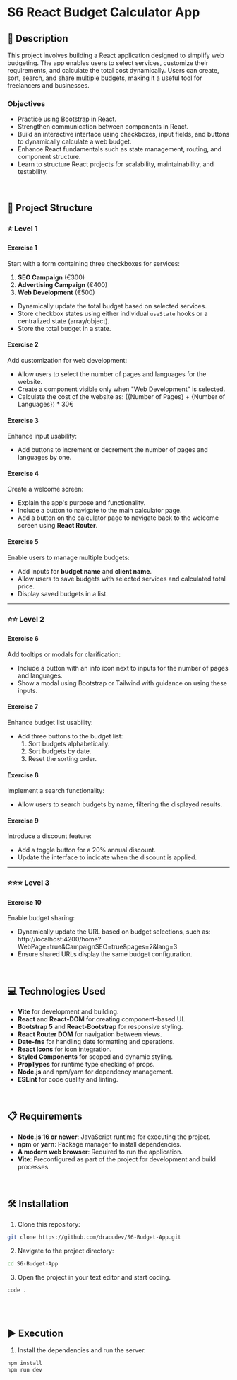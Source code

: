 # S6 React Budget Calculator App

## 📄 Description

This project involves building a React application designed to simplify web budgeting. The app enables users to select services, customize their requirements, and calculate the total cost dynamically. Users can create, sort, search, and share multiple budgets, making it a useful tool for freelancers and businesses.


### Objectives

- Practice using Bootstrap in React.
- Strengthen communication between components in React.
- Build an interactive interface using checkboxes, input fields, and buttons to dynamically calculate a web budget.
- Enhance React fundamentals such as state management, routing, and component structure.
- Learn to structure React projects for scalability, maintainability, and testability.

<br>

## 📐 Project Structure

### ⭐ **Level 1**

#### **Exercise 1**
Start with a form containing three checkboxes for services:
1. **SEO Campaign** (€300)
2. **Advertising Campaign** (€400)
3. **Web Development** (€500)

- Dynamically update the total budget based on selected services.
- Store checkbox states using either individual `useState` hooks or a centralized state (array/object).
- Store the total budget in a state.

#### **Exercise 2**
Add customization for web development:
- Allow users to select the number of pages and languages for the website.
- Create a component visible only when "Web Development" is selected.
- Calculate the cost of the website as:
({Number of Pages} + {Number of Languages}) * 30€

#### **Exercise 3**
Enhance input usability:
- Add buttons to increment or decrement the number of pages and languages by one.

#### **Exercise 4**
Create a welcome screen:
- Explain the app's purpose and functionality.
- Include a button to navigate to the main calculator page.
- Add a button on the calculator page to navigate back to the welcome screen using **React Router**.

#### **Exercise 5**
Enable users to manage multiple budgets:
- Add inputs for **budget name** and **client name**.
- Allow users to save budgets with selected services and calculated total price.
- Display saved budgets in a list.

---

### ⭐⭐ **Level 2**

#### **Exercise 6**
Add tooltips or modals for clarification:
- Include a button with an info icon next to inputs for the number of pages and languages.
- Show a modal using Bootstrap or Tailwind with guidance on using these inputs.

#### **Exercise 7**
Enhance budget list usability:
- Add three buttons to the budget list:
  1. Sort budgets alphabetically.
  2. Sort budgets by date.
  3. Reset the sorting order.

#### **Exercise 8**
Implement a search functionality:
- Allow users to search budgets by name, filtering the displayed results.

#### **Exercise 9**
Introduce a discount feature:
- Add a toggle button for a 20% annual discount.
- Update the interface to indicate when the discount is applied.

---

### ⭐⭐⭐ **Level 3**

#### **Exercise 10**
Enable budget sharing:
- Dynamically update the URL based on budget selections, such as:
http://localhost:4200/home?WebPage=true&CampaignSEO=true&pages=2&lang=3
- Ensure shared URLs display the same budget configuration.

<br>

## 💻 Technologies Used

- **Vite** for development and building.
- **React** and **React-DOM** for creating component-based UI.
- **Bootstrap 5** and **React-Bootstrap** for responsive styling.
- **React Router DOM** for navigation between views.
- **Date-fns** for handling date formatting and operations.
- **React Icons** for icon integration.
- **Styled Components** for scoped and dynamic styling.
- **PropTypes** for runtime type checking of props.
- **Node.js** and npm/yarn for dependency management.
- **ESLint** for code quality and linting.

<br>

## 📋 Requirements

- **Node.js 16 or newer**: JavaScript runtime for executing the project.
- **npm** or **yarn**: Package manager to install dependencies.
- **A modern web browser**: Required to run the application.
- **Vite**: Preconfigured as part of the project for development and build processes.

<br>

## 🛠️ Installation

1. Clone this repository: 
  ```bash
  git clone https://github.com/dracudev/S6-Budget-App.git
  ```
2. Navigate to the project directory: 
  ```bash
  cd S6-Budget-App
  ```
3. Open the project in your text editor and start coding.
  ```bash
  code .
  ```

<br>

<br>

## ▶️ Execution

1. Install the dependencies and run the server.
  ```bash
  npm install
  npm run dev
  ```
